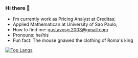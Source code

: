 ### Hi there 👋

- I’m currently  work as Pricing Analyst at Creditas;
- Applied Mathematican at University of Sao Paulo;
- How to find me: gustavosg.2003@gmail.com
- Pronouns: he/his
- Fun fact: The mouse gnawed the clothing of Roma's king


[![Top Langs](https://github-readme-stats.vercel.app/api/top-langs/?username=gustavesg&langs_count=8&theme=dark)](https://github.com/anuraghazra/github-readme-stats)
